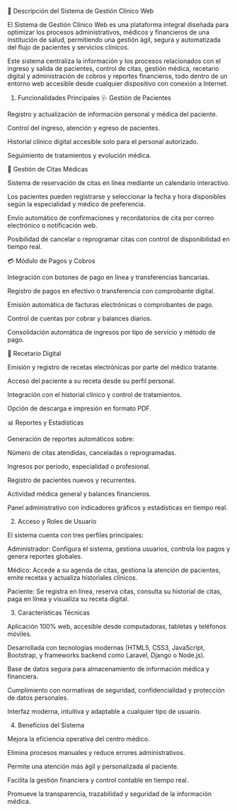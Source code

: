 🏥 Descripción del Sistema de Gestión Clínico Web

El Sistema de Gestión Clínico Web es una plataforma integral diseñada para optimizar los procesos administrativos, médicos y financieros de una institución de salud, permitiendo una gestión ágil, segura y automatizada del flujo de pacientes y servicios clínicos.

Este sistema centraliza la información y los procesos relacionados con el ingreso y salida de pacientes, control de citas, gestión médica, recetario digital y administración de cobros y reportes financieros, todo dentro de un entorno web accesible desde cualquier dispositivo con conexión a Internet.

1. Funcionalidades Principales
🩺 Gestión de Pacientes

Registro y actualización de información personal y médica del paciente.

Control del ingreso, atención y egreso de pacientes.

Historial clínico digital accesible solo para el personal autorizado.

Seguimiento de tratamientos y evolución médica.

📅 Gestión de Citas Médicas

Sistema de reservación de citas en línea mediante un calendario interactivo.

Los pacientes pueden registrarse y seleccionar la fecha y hora disponibles según la especialidad y médico de preferencia.

Envío automático de confirmaciones y recordatorios de cita por correo electrónico o notificación web.

Posibilidad de cancelar o reprogramar citas con control de disponibilidad en tiempo real.

💳 Módulo de Pagos y Cobros

Integración con botones de pago en línea y transferencias bancarias.

Registro de pagos en efectivo o transferencia con comprobante digital.

Emisión automática de facturas electrónicas o comprobantes de pago.

Control de cuentas por cobrar y balances diarios.

Consolidación automática de ingresos por tipo de servicio y método de pago.

🧾 Recetario Digital

Emisión y registro de recetas electrónicas por parte del médico tratante.

Acceso del paciente a su receta desde su perfil personal.

Integración con el historial clínico y control de tratamientos.

Opción de descarga e impresión en formato PDF.

📊 Reportes y Estadísticas

Generación de reportes automáticos sobre:

Número de citas atendidas, canceladas o reprogramadas.

Ingresos por período, especialidad o profesional.

Registro de pacientes nuevos y recurrentes.

Actividad médica general y balances financieros.

Panel administrativo con indicadores gráficos y estadísticas en tiempo real.

2. Acceso y Roles de Usuario

El sistema cuenta con tres perfiles principales:

Administrador: Configura el sistema, gestiona usuarios, controla los pagos y genera reportes globales.

Médico: Accede a su agenda de citas, gestiona la atención de pacientes, emite recetas y actualiza historiales clínicos.

Paciente: Se registra en línea, reserva citas, consulta su historial de citas, paga en línea y visualiza su receta digital.

3. Características Técnicas

Aplicación 100% web, accesible desde computadoras, tabletas y teléfonos móviles.

Desarrollada con tecnologías modernas (HTML5, CSS3, JavaScript, Bootstrap, y frameworks backend como Laravel, Django o Node.js).

Base de datos segura para almacenamiento de información médica y financiera.

Cumplimiento con normativas de seguridad, confidencialidad y protección de datos personales.

Interfaz moderna, intuitiva y adaptable a cualquier tipo de usuario.

4. Beneficios del Sistema

Mejora la eficiencia operativa del centro médico.

Elimina procesos manuales y reduce errores administrativos.

Permite una atención más ágil y personalizada al paciente.

Facilita la gestión financiera y control contable en tiempo real.

Promueve la transparencia, trazabilidad y seguridad de la información médica.

